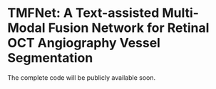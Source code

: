 # TMFNet: A Text-assisted Multi-Modal Fusion Network for Retinal OCT Angiography Vessel Segmentation

The complete code will be publicly available soon.

